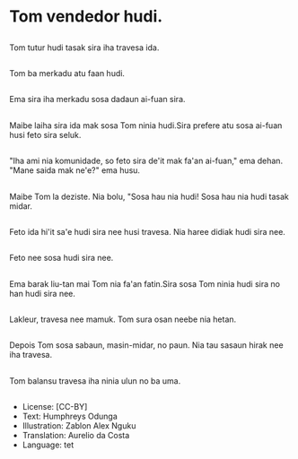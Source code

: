 # Tom vendedor hudi.

##
Tom tutur hudi tasak sira iha travesa ida.

##
Tom ba merkadu atu faan hudi.

##
Ema sira iha merkadu sosa dadaun ai-fuan sira.

##
Maibe laiha sira ida mak sosa Tom ninia hudi.Sira prefere atu sosa ai-fuan husi feto sira seluk.

##
"Iha ami nia komunidade, so feto sira de'it mak fa'an ai-fuan," ema dehan. "Mane saida mak ne'e?" ema husu.

##
Maibe Tom la deziste. Nia bolu, "Sosa hau nia hudi! Sosa hau nia hudi tasak midar.

##
Feto ida hi'it sa'e hudi sira nee husi travesa. Nia haree didiak hudi sira nee.

##
Feto nee sosa hudi sira nee.

##
Ema barak liu-tan mai Tom nia fa'an fatin.Sira sosa Tom ninia hudi sira no han hudi sira nee.

##
Lakleur, travesa nee mamuk. Tom sura osan neebe nia hetan.

##
Depois Tom sosa sabaun, masin-midar, no paun. Nia tau sasaun hirak nee iha travesa.

##
Tom balansu travesa iha ninia ulun no ba uma.

##
* License: [CC-BY]
* Text: Humphreys Odunga
* Illustration: Zablon Alex Nguku
* Translation: Aurelio da Costa
* Language: tet
